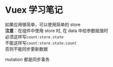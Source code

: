 # Vuex 学习笔记

如果应用够简单，可以使用简单的 store  
**注意**：在组件中使用 store 时, 在 data 中给参数赋值时  
必须这样写`count:store.state`  
不能这样写`count:store.state.count`  
否则不能同步更新数据

mutation 都是同步事务
